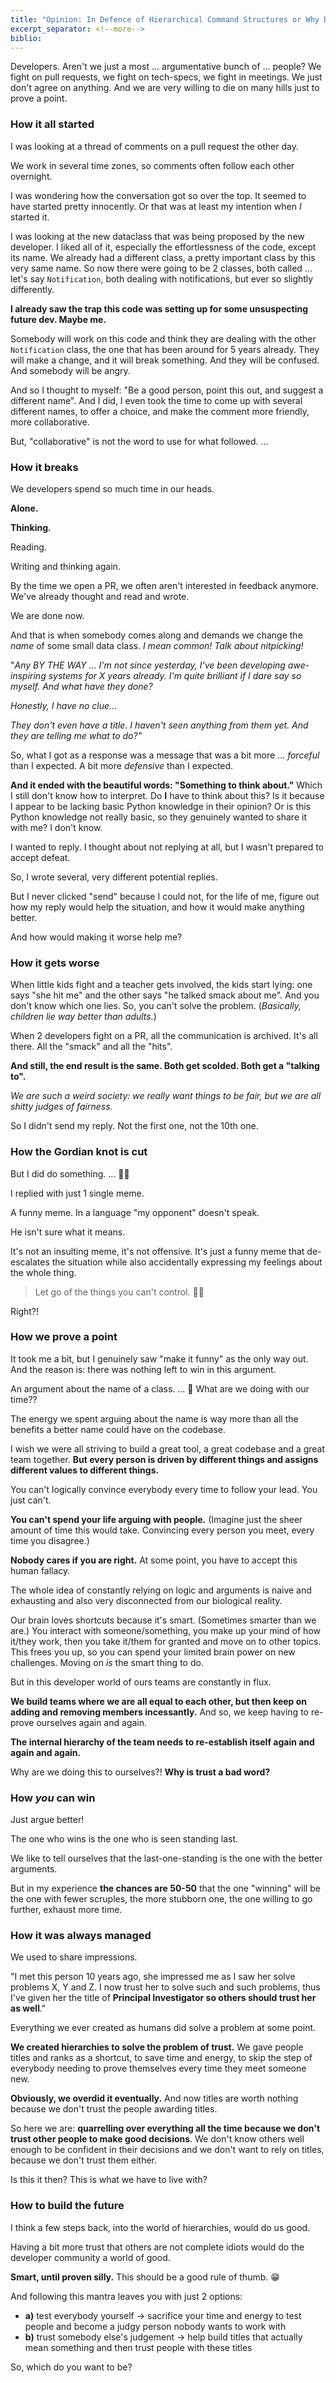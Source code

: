 ```yaml
---
title: "Opinion: In Defence of Hierarchical Command Structures or Why Developers Argue all the Time"
excerpt_separator: <!--more-->
biblio:
---
```


Developers. Aren't we just a most ... argumentative bunch of ... people? We fight on pull requests, we fight on tech-specs, we fight in meetings. We just don't agree on anything. And we are very willing to die on many hills just to prove a point.

<!--more-->


### How it all started


I was looking at a thread of comments on a pull request the other day. 

We work in several time zones, so comments often follow each other overnight.    

I was wondering how the conversation got so over the top. It seemed to have started pretty innocently. Or that was at least my intention when _I_ started it.

I was looking at the new dataclass that was being proposed by the new developer. I liked all of it, especially the effortlessness of the code, except its name. We already had a different class, a pretty important class by this very same name. So now there were going to be 2 classes, both called ... let's say `Notification`, both dealing with notifications, but ever so slightly differently.

**I already saw the trap this code was setting up for some unsuspecting future dev. Maybe me.** 

Somebody will work on this code and think they are dealing with the other `Notification` class, the one that has been around for 5 years already. They will make a change, and it will break something. And they will be confused. And somebody will be angry.

And so I thought to myself: "Be a good person, point this out, and suggest a different name". And I did, I even took the time to come up with several different names, to offer a choice, and make the comment more friendly, more collaborative.

But, "collaborative" is not the word to use for what followed. ...


### How it breaks


We developers spend so much time in our heads. 

**Alone.** 

**Thinking.**

Reading.

Writing and thinking again.

By the time we open a PR, we often aren't interested in feedback anymore. We've already thought and read and wrote. 

We are done now. 

And that is when somebody comes along and demands we change the _name_ of some small data class. _I mean common! Talk about nitpicking!_

"_Any BY THE WAY ... I'm not since yesterday, I've been developing awe-inspiring systems for X years already. I'm quite brilliant if I dare say so myself. And what have they done?_

_Honestly, I have no clue..._

_They don't even have a title. I haven't seen anything from them yet. And they are telling me what to do?"_ 

So, what I got as a response was a message that was a bit more ... _forceful_ than I expected. A bit more _defensive_ than I expected. 

**And it ended with the beautiful words: "Something to think about."** Which I still don't know how to interpret. Do **I** have to think about this? Is it because I appear to be lacking basic Python knowledge in their opinion? Or is this Python knowledge not really basic, so they genuinely wanted to share it with me? I don't know.

I wanted to reply. I thought about not replying at all, but I wasn't prepared to accept defeat.

So, I wrote several, very different potential replies. 

But I never clicked "send" because I could not, for the life of me, figure out how my reply would help the situation, and how it would make anything better. 

And how would making it worse help me?


### How it gets worse


When little kids fight and a teacher gets involved, the kids start lying: one says "she hit me" and the other says "he talked smack about me". And you don't know which one lies. So, you can't solve the problem. (_Basically, children lie way better than adults._)

When 2 developers fight on a PR, all the communication is archived. It's all there. All the "smack" and all the "hits".

**And still, the end result is the same. Both get scolded. Both get a "talking to".**

_We are such a weird society: we really want things to be fair, but we are all shitty judges of fairness._

So I didn't send my reply. Not the first one, not the 10th one. 


### How the Gordian knot is cut


But I did do something. ... 🥁😏

I replied with just 1 single meme. 

A funny meme. In a language "my opponent" doesn't speak.

He isn't sure what it means. 

It's not an insulting meme, it's not offensive. It's just a funny meme that de-escalates the situation while also accidentally expressing my feelings about the whole thing.

> Let go of the things you can't control. 🤷‍♀️

Right?!


### How we prove a point


It took me a bit, but I genuinely saw "make it funny" as the only way out. And the reason is: there was nothing left to win in this argument.

An argument about the name of a class. ... 🤦 What are we doing with our time??

The energy we spent arguing about the name is way more than all the benefits a better name could have on the codebase.

I wish we were all striving to build a great tool, a great codebase and a great team together. **But every person is driven by different things and assigns different values to different things.**

You can't logically convince everybody every time to follow your lead. You just can't.

**You can't spend your life arguing with people.** (Imagine just the sheer amount of time this would take. Convincing every person you meet, every time you disagree.)

**Nobody cares if you are right.** At some point, you have to accept this human fallacy.

The whole idea of constantly relying on logic and arguments is naive and exhausting and also very disconnected from our biological reality.

Our brain loves shortcuts because it's smart. (Sometimes smarter than we are.) You interact with someone/something, you make up your mind of how it/they work, then you take it/them for granted and move on to other topics. This frees you up, so you can spend your limited brain power on new challenges. Moving on _is_ the smart thing to do.

But in this developer world of ours teams are constantly in flux. 

**We build teams where we are all equal to each other, but then keep on adding and removing members incessantly.** And so, we keep having to re-prove ourselves again and again. 

**The internal hierarchy of the team needs to re-establish itself again and again and again.** 

Why are we doing this to ourselves?! **Why is trust a bad word?**


### How _you_ can win


Just argue better!

The one who wins is the one who is seen standing last.

We like to tell ourselves that the last-one-standing is the one with the better arguments. 

But in my experience **the chances are 50-50** that the one "winning" will be the one with fewer scruples, the more stubborn one, the one willing to go further, exhaust more time.


### How it was always managed


We used to share impressions. 

"I met this person 10 years ago, she impressed me as I saw her solve problems X, Y and Z. I now trust her to solve such and such problems, thus I've given her the title of **Principal Investigator so others should trust her as well**."

Everything we ever created as humans did solve a problem at some point.

**We created hierarchies to solve the problem of trust.** We gave people titles and ranks as a shortcut, to save time and energy, to skip the step of everybody needing to prove themselves every time they meet someone new.

**Obviously, we overdid it eventually.** And now titles are worth nothing because we don't trust the people awarding titles.

So here we are: **quarrelling over everything all the time because we don't trust other people to make good decisions**. We don't know others well enough to be confident in their decisions and we don't want to rely on titles, because we don't trust them either. 

Is this it then? This is what we have to live with?


### How to build the future


I think a few steps back, into the world of hierarchies, would do us good.

Having a bit more trust that others are not complete idiots would do the developer community a world of good.

**Smart, until proven silly.** This should be a good rule of thumb. 😁

And following this mantra leaves you with just 2 options:
- **a)** test everybody yourself -> sacrifice your time and energy to test people and become a judgy person nobody wants to work with
- **b)** trust somebody else's judgement -> help build titles that actually mean something and then trust people with these titles

So, which do you want to be?


